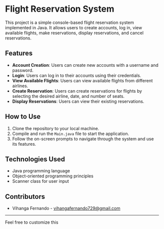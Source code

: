 



# Flight Reservation System

This project is a simple console-based flight reservation system implemented in Java. It allows users to create accounts, log in, view available flights, make reservations, display reservations, and cancel reservations.

## Features

- **Account Creation**: Users can create new accounts with a username and password.
- **Login**: Users can log in to their accounts using their credentials.
- **View Available Flights**: Users can view available flights from different airlines.
- **Create Reservation**: Users can create reservations for flights by selecting the desired airline, date, and number of seats.
- **Display Reservations**: Users can view their existing reservations.


## How to Use

1. Clone the repository to your local machine.
2. Compile and run the `Main.java` file to start the application.
3. Follow the on-screen prompts to navigate through the system and use its features.

## Technologies Used

- Java programming language
- Object-oriented programming principles
- Scanner class for user input

## Contributors

- Vihanga Fernando - vihangafernando729@gmail.com



---

Feel free to customize this 
